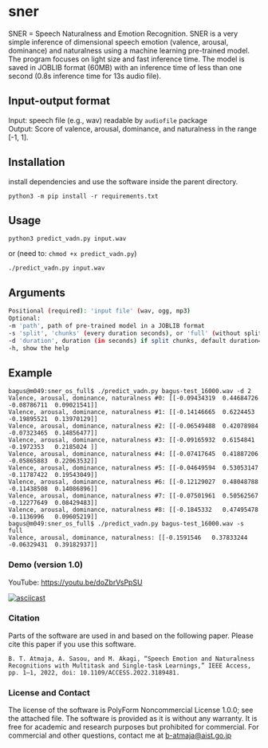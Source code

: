 # sner
SNER = Speech Naturalness and Emotion Recognition. SNER is a very simple inference of dimensional speech emotion (valence, arousal, dominance) and naturalness using a machine learning pre-trained model. The program focuses on light size and fast inference time. The model is saved in JOBLIB format (60MB) with an inference time of less than one second (0.8s inference time for 13s audio file).    

## Input-output format 
Input: speech file (e.g., wav) readable by `audiofile` package   
Output: Score of valence, arousal, dominance, and naturalness in the range [-1, 1].  


## Installation
install dependencies and use the software inside the parent directory.

    python3 -m pip install -r requirements.txt
    
    
## Usage
    python3 predict_vadn.py input.wav
    
or (need to: `chmod +x predict_vadn.py`)

    ./predict_vadn.py input.wav
   
## Arguments

```bash
Positional (required): 'input file' (wav, ogg, mp3)
Optional:  
-m 'path', path of pre-trained model in a JOBLIB format
-s 'split', 'chunks' (every duration seconds), or 'full' (without split)
-d 'duration', duration (in seconds) if split chunks, default duration=10  
-h, show the help
```


## Example
```
bagus@m049:sner_os_full$ ./predict_vadn.py bagus-test_16000.wav -d 2
Valence, arousal, dominance, naturalness #0: [[-0.09434319  0.44684726 -0.08786711  0.09021541]]
Valence, arousal, dominance, naturalness #1: [[-0.14146665  0.6224453  -0.19895521  0.13970129]]
Valence, arousal, dominance, naturalness #2: [[-0.06549488  0.42078984 -0.07323465  0.14856477]]
Valence, arousal, dominance, naturalness #3: [[-0.09165932  0.6154841  -0.1972353   0.2185024 ]]
Valence, arousal, dominance, naturalness #4: [[-0.07417645  0.41887206 -0.05865883  0.22063532]]
Valence, arousal, dominance, naturalness #5: [[-0.04649594  0.53053147 -0.11787422  0.19543049]]
Valence, arousal, dominance, naturalness #6: [[-0.12129027  0.48048788 -0.11438508  0.14086896]]
Valence, arousal, dominance, naturalness #7: [[-0.07501961  0.50562567 -0.12277649  0.08429483]]
Valence, arousal, dominance, naturalness #8: [[-0.1845332   0.47495478 -0.1136996   0.09605219]]
bagus@m049:sner_os_full$ ./predict_vadn.py bagus-test_16000.wav -s full
Valence, arousal, dominance, naturalness: [[-0.1591546   0.37833244 -0.06329431  0.39182937]]
```

### Demo (version 1.0)
YouTube:  https://youtu.be/doZbrVsPpSU  

[![asciicast](https://asciinema.org/a/472390.svg)](https://asciinema.org/a/472390)


### Citation
Parts of the software are used in and based on the following paper. Please cite this paper if you use this software.
```
B. T. Atmaja, A. Sasou, and M. Akagi, “Speech Emotion and Naturalness 
Recognitions with Multitask and Single-task Learnings,” IEEE Access, 
pp. 1–1, 2022, doi: 10.1109/ACCESS.2022.3189481.
```

### License and Contact
The license of the software is PolyForm Noncommercial License 1.0.0; see the attached file.
The software is provided as it is without any warranty. It is free for academic
and research purposes but prohibited for commercial. For commercial and other
questions, contact me at b-atmaja@aist.go.jp 
